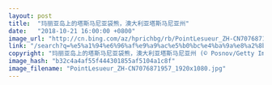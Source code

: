 ```yaml
---
layout: post
title:  "玛丽亚岛上的塔斯马尼亚袋熊，澳大利亚塔斯马尼亚州"
date:   "2018-10-21 16:00:00 +0800"
image_url: "http://cn.bing.com/az/hprichbg/rb/PointLesueur_ZH-CN7076871957_1920x1080.jpg"
link: "/search?q=%e5%a1%94%e6%96%af%e9%a9%ac%e5%b0%bc%e4%ba%9a%e8%a2%8b%e7%86%8a&form=hpcapt&mkt=zh-cn"
copyright: "玛丽亚岛上的塔斯马尼亚袋熊，澳大利亚塔斯马尼亚州 (© Posnov/Getty Images)"
image_hash: "b32c4a4af55f444301855af5104a1c8f"
image_filename: "PointLesueur_ZH-CN7076871957_1920x1080.jpg"
---
```

